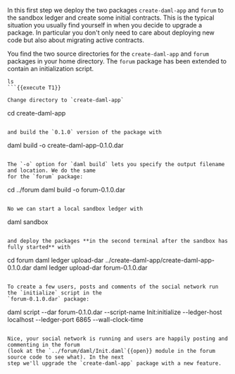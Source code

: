 In this first step we deploy the two packages `create-daml-app` and `forum` to the sandbox ledger
and create some initial contracts. This is the typical situation you usually find yourself in when
you decide to upgrade a package. In particular you don't only need to care about deploying new code
but also about migrating active contracts.

You find the two source directories for the `create-daml-app` and `forum` packages in your home
directory. The `forum` package has been extended to contain an initialization script.

```
ls
```{{execute T1}}

Change directory to `create-daml-app`

```
cd create-daml-app
```{{execute T1}}

and build the `0.1.0` version of the package with

```
daml build -o create-daml-app-0.1.0.dar
```{{execute T1}}

The `-o` option for `daml build` lets you specify the output filename and location. We do the same
for the `forum` package:

```
cd ../forum
daml build -o forum-0.1.0.dar
```{{execute T1}}

No we can start a local sandbox ledger with

```
daml sandbox
```{{execute T1}}

and deploy the packages **in the second terminal after the sandbox has fully started** with

```
cd forum
daml ledger upload-dar ../create-daml-app/create-daml-app-0.1.0.dar
daml ledger upload-dar forum-0.1.0.dar
```{{execute T2}}

To create a few users, posts and comments of the social network run the `initialize` script in the
`forum-0.1.0.dar` package:

```
daml script --dar forum-0.1.0.dar --script-name Init:initialize --ledger-host localhost --ledger-port 6865 --wall-clock-time
```{{execute T2}}

Nice, your social network is running and users are happily posting and commenting in the forum
(look at the `../forum/daml/Init.daml`{{open}} module in the forum source code to see what). In the next
step we'll upgrade the `create-daml-app` package with a new feature.
